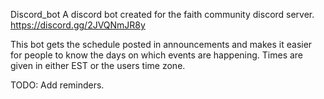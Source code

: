Discord_bot
A discord bot created for the faith community discord server. https://discord.gg/2JVQNmJR8y

This bot gets the schedule posted in announcements and makes it easier for people to know the days on which events are happening. Times are given in either EST or the users time zone.

TODO: Add reminders.